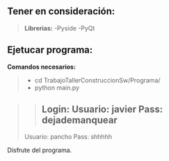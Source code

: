 Tener en consideración:
---
>**Librerias:**
 >-Pyside
 >-PyQt

Ejetucar programa:
-----
**Comandos necesarios:**
>- cd TrabajoTallerConstruccionSw/Programa/
>- python main.py

>>**Login:**
>  Usuario: javier
> Pass: dejademanquear
>>--
>Usuario: pancho
>Pass: shhhhh

Disfrute del programa.
